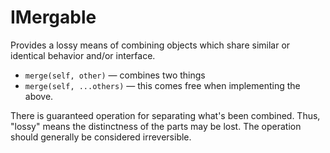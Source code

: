 # IMergable

Provides a lossy means of combining objects which share similar or identical behavior and/or interface.

* `merge(self, other)` — combines two things
* `merge(self, ...others)` — this comes free when implementing the above.

There is guaranteed operation for separating what's been combined.  Thus, "lossy" means the distinctness of the parts may be lost.  The operation should generally be considered irreversible.